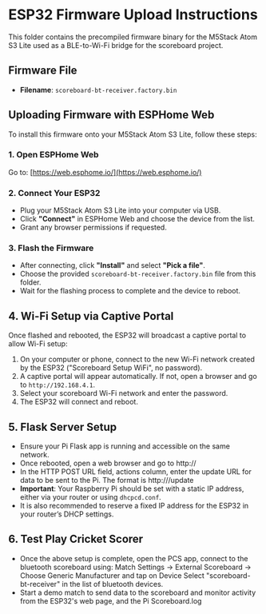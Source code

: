 # ESP32 Firmware Upload Instructions

This folder contains the precompiled firmware binary for the M5Stack Atom S3 Lite used as a BLE-to-Wi-Fi bridge for the scoreboard project.

## Firmware File

- **Filename**: `scoreboard-bt-receiver.factory.bin`

## Uploading Firmware with ESPHome Web

To install this firmware onto your M5Stack Atom S3 Lite, follow these steps:

### 1. Open ESPHome Web

Go to: [https://web.esphome.io/](https://web.esphome.io/)

### 2. Connect Your ESP32

- Plug your M5Stack Atom S3 Lite into your computer via USB.
- Click **"Connect"** in ESPHome Web and choose the device from the list.
- Grant any browser permissions if requested.

### 3. Flash the Firmware

- After connecting, click **"Install"** and select **"Pick a file"**.
- Choose the provided `scoreboard-bt-receiver.factory.bin` file from this folder.
- Wait for the flashing process to complete and the device to reboot.

## 4. Wi-Fi Setup via Captive Portal

Once flashed and rebooted, the ESP32 will broadcast a captive portal to allow Wi-Fi setup:

1. On your computer or phone, connect to the new Wi-Fi network created by the ESP32 ("Scoreboard Setup WiFi", no password).
2. A captive portal will appear automatically. If not, open a browser and go to `http://192.168.4.1`.
3. Select your scoreboard Wi-Fi network and enter the password.
4. The ESP32 will connect and reboot.

## 5. Flask Server Setup

- Ensure your Pi Flask app is running and accessible on the same network.
- Once rebooted, open a web browser and go to http://<ESP32-IP-ADDRESS>
- In the HTTP POST URL field, actions column, enter the update URL for data to be sent to the Pi. The format is http://<PI-IP-ADDRESS>/update
- **Important**: Your Raspberry Pi should be set with a static IP address, either via your router or using `dhcpcd.conf`.
- It is also recommended to reserve a fixed IP address for the ESP32 in your router’s DHCP settings.

## 6. Test Play Cricket Scorer

- Once the above setup is complete, open the PCS app, connect to the bluetooth scoreboard using:
     Match Settings -> External Scoreboard -> Choose Generic Manufacturer and tap on Device
	 Select "scoreboard-bt-receiver" in the list of bluetooth devices.
- Start a demo match to send data to the scoreboard and monitor activity from the ESP32's web page, and the Pi Scoreboard.log


